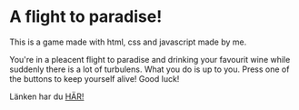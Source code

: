 # A flight to paradise! 

This is a game made with html, css and javascript made by me. 

You're in a pleacent flight to paradise and drinking your favourit wine while suddenly there is a lot of turbulens. What you do is up to you. Press one of the buttons to keep yourself alive! Good luck! 

Länken har du [HÄR!](https://feliciavonbraun.github.io/labration1-retry/)
